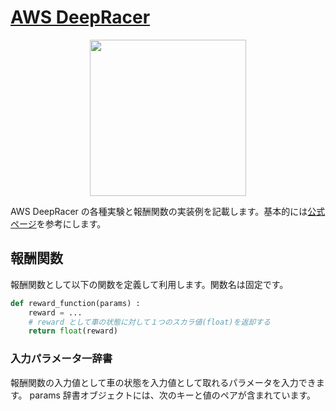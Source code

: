 # [AWS DeepRacer](https://aws.amazon.com/jp/deepracer/)

<p align="center">
<img src="https://user-images.githubusercontent.com/8604827/68000757-a257a600-fca4-11e9-80e9-6a7bc36192c9.png" width="250px">
</p>

AWS DeepRacer の各種実験と報酬関数の実装例を記載します。基本的には[公式ページ](https://docs.aws.amazon.com/ja_jp/deepracer/latest/developerguide/deepracer-reward-function-input.html)を参考にします。

## 報酬関数
報酬関数として以下の関数を定義して利用します。関数名は固定です。
```python
def reward_function(params) :
    reward = ...
    # reward として車の状態に対して１つのスカラ値(float)を返却する
    return float(reward)
```
### 入力パラメータ一辞書
報酬関数の入力値として車の状態を入力値として取れるパラメータを入力できます。
params 辞書オブジェクトには、次のキーと値のペアが含まれています。



